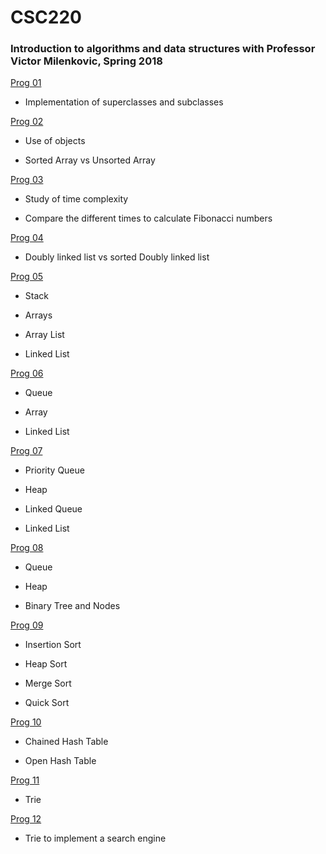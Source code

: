 # CSC220
### Introduction to algorithms and data structures with Professor Victor Milenkovic, Spring 2018

[Prog 01](https://github.com/ange-mwang/CSC220/tree/main/prog01)

- Implementation of superclasses and subclasses 

[Prog 02](https://github.com/ange-mwang/CSC220/tree/main/prog02)

- Use of objects 

- Sorted Array vs Unsorted Array

[Prog 03](https://github.com/ange-mwang/CSC220/tree/main/prog03)

- Study of time complexity

- Compare the different times to calculate Fibonacci numbers 

[Prog 04](https://github.com/ange-mwang/CSC220/tree/main/prog04)

- Doubly linked list vs sorted Doubly linked list

[Prog 05](https://github.com/ange-mwang/CSC220/tree/main/prog05)

- Stack

- Arrays

- Array List

- Linked List

[Prog 06](https://github.com/ange-mwang/CSC220/tree/main/prog06)

- Queue

- Array

- Linked List

[Prog 07](https://github.com/ange-mwang/CSC220/tree/main/prog07)

- Priority Queue

- Heap

- Linked Queue

- Linked List

[Prog 08](https://github.com/ange-mwang/CSC220/tree/main/prog08)

- Queue

- Heap

- Binary Tree and Nodes

[Prog 09](https://github.com/ange-mwang/CSC220/tree/main/prog09)

- Insertion Sort 

- Heap Sort 

- Merge Sort 

- Quick Sort 

[Prog 10](https://github.com/ange-mwang/CSC220/tree/main/prog10)

- Chained Hash Table

- Open Hash Table 

[Prog 11](https://github.com/ange-mwang/CSC220/tree/main/prog11)

- Trie 

[Prog 12](https://github.com/ange-mwang/CSC220/tree/main/prog12)

- Trie to implement a search engine 

